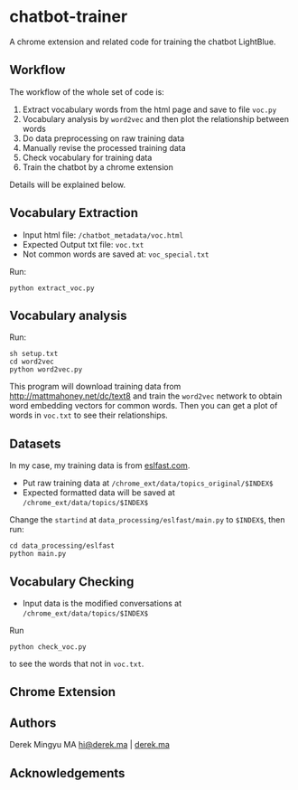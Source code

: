 # chatbot-trainer

A chrome extension and related code for training the chatbot LightBlue.

## Workflow

The workflow of the whole set of code is:

1. Extract vocabulary words from the html page and save to file `voc.py`
2. Vocabulary analysis by `word2vec` and then plot the relationship between words
2. Do data preprocessing on raw training data
3. Manually revise the processed training data
4. Check vocabulary for training data
5. Train the chatbot by a chrome extension

Details will be explained below.

## Vocabulary Extraction

* Input html file: `/chatbot_metadata/voc.html`
* Expected Output txt file: `voc.txt`
* Not common words are saved at: `voc_special.txt`

Run:

```python extract_voc.py```

## Vocabulary analysis

Run:

```
sh setup.txt
cd word2vec
python word2vec.py
```

This program will download training data from http://mattmahoney.net/dc/text8 and train the `word2vec` network to obtain word embedding vectors for common words. Then you can get a plot of words in `voc.txt` to see their relationships.

## Datasets

In my case, my training data is from [eslfast.com](https://www.eslfast.com/robot/).

* Put raw training data at `/chrome_ext/data/topics_original/$INDEX$`
* Expected formatted data will be saved at `/chrome_ext/data/topics/$INDEX$`

Change the `startind` at `data_processing/eslfast/main.py` to `$INDEX$`, then run:

```
cd data_processing/eslfast
python main.py
```

## Vocabulary Checking

* Input data is the modified conversations at `/chrome_ext/data/topics/$INDEX$`

Run

```
python check_voc.py
```
to see the words that not in `voc.txt`.

## Chrome Extension

## Authors

Derek Mingyu MA
hi@derek.ma | [derek.ma](https://derek.ma)

## Acknowledgements

